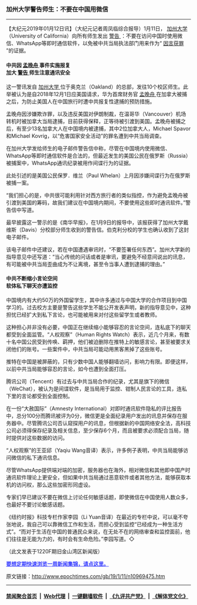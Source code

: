 ### 加州大学警告师生：不要在中国用微信
------------------------

<p>
 【大纪元2019年01月12日讯】（大纪元记者周凤临综合报导）1月11日，
 <a href="http://www.epochtimes.com/gb/tag/%E5%8A%A0%E5%B7%9E%E5%A4%A7%E5%AD%A6.html">
  加州大学
 </a>
 （University of California）向所有师生发出
 <a href="http://www.epochtimes.com/gb/tag/%E8%AD%A6%E5%91%8A.html">
  警告
 </a>
 ：不要在访问中国时使用微信、WhatsApp等即时通信软件，以免被中共当局执法部门用来作为“
 <a href="http://www.epochtimes.com/gb/tag/%E5%9B%A0%E8%A8%80%E8%8E%B7%E7%BD%AA.html">
  因言获罪
 </a>
 ”的证据。
</p>
<h4>
 中共因
 <a href="http://www.epochtimes.com/gb/tag/%E5%AD%9F%E6%99%9A%E8%88%9F.html">
  孟晚舟
 </a>
 事件实施报复
 <br/>
 加大
 <a href="http://www.epochtimes.com/gb/tag/%E8%AD%A6%E5%91%8A.html">
  警告
 </a>
 师生注意通讯安全
</h4>
<p>
 这一警讯发自
 <a href="http://www.epochtimes.com/gb/tag/%E5%8A%A0%E5%B7%9E%E5%A4%A7%E5%AD%A6.html">
  加州大学
 </a>
 位于奥克兰（Oakland）的总部，发往10个校区师生。此举被认为是自2018年12月1日应美国请求，华为首席财务官
 <a href="http://www.epochtimes.com/gb/tag/%E5%AD%9F%E6%99%9A%E8%88%9F.html">
  孟晚舟
 </a>
 在加拿大被捕之后，为防止美国人在中国旅行时遭中共报复性逮捕的预防措施。
</p>
<p>
 孟晚舟因涉嫌欺诈罪，以及违反美国对伊朗制裁，在温哥华（Vancouver）机场转机时被加拿大当局逮捕，目前获得保释，正等待被引渡到美国。孟晚舟被捕之后，有至少13名加拿大人在中国境内被逮捕，其中2位加拿大人，Michael Spavor和Michael Kovrig，以“危害国家安全活动”的罪名遭到中共当局调查。
</p>
<p>
 在加州大学发给师生的电子邮件警告信中称，尽管在中国境内使用微信、WhatsApp等即时通信软件是合法的，但最近发生的美国公民在俄罗斯（Russia）被捕案中，WhatsApp通讯纪录被用作间谍行为的证据。
</p>
<p>
 此处引述的是美国公民保罗．维兰（Paul Whelan）上月因涉嫌间谍行为在俄罗斯被捕一案。
</p>
<p>
 “我们担心的是，中共很可能利用针对西方旅行者的类似指控，作为避免孟晚舟被引渡到美国的筹码，故我们建议在中国境内期间，不要使用这些即时通讯软件。”警告信中写道。
</p>
<p>
 最早披露这一警示的是《南华早报》，在1月9日的报导中，该报获得了加州大学戴维斯（Davis）分校部分师生收到的警告信。伯克利分校的学生也确认收到了这封电子邮件。
</p>
<p>
 该电子邮件中还建议，若在中国遭遇审讯时，“不要签署任何东西”。加州大学新的指导意见中还写道：“当心传统的问话或者是审讯，要避免不经意间说出的讯息，有可能被中共当局歪曲成为不让离境，甚至令当事人遭到逮捕的理由。”
</p>
<h4>
 中共不断缩小言论空间
 <br/>
 软体私下聊天亦遭监控
</h4>
<p>
 中国境内有大约50万的外国留学生，其中许多通过与中国大学的合作项目到中国学习的。过去校方主要是警告这些学生不能公开发表声明，新的指导意见中，这种担忧已经扩大到私下言论，也可能被用来对付这些留学生或者教师。
</p>
<p>
 这种担心并非没有必要，中国正在继续缩小能够容忍的言论空间，连私底下的聊天都受到全面监管。“人权观察”（Human Rights Watch）表示，近几个月来，有数十名中国公民受到传唤、羁押，他们被迫删除在推特上的敏感言论，甚至被要求关闭他们的账号。一些案件中，中共当局可能动用黑客黑掉了这些账号。
</p>
<p>
 推特在中国是被屏蔽的，只有少数中国人能够翻墙访问，影响力有限。即便这样，以前中共当局能够容忍的言论，如今也遭到全面打压。
</p>
<p>
 腾讯公司（Tencent）有过去与中共当局合作的纪录，尤其是旗下的微信（WeChat），被认为是间谍软件，是当局用于监控、钳制人民言论的工具，连私下里的言论都受到全面控制。
</p>
<p>
 在一份“大赦国际”（Amnesty International）对即时通讯软件隐私的评比报告中，总分100分而腾讯被评为0分，微信更是全面纪录用户发出的讯息并保存在服务器中。尽管腾讯公司否认窥探用户的讯息，但根据新的中国网络安全法，高科技公司必须得保存纪录及相关信息，至少保存6个月，而且被要求必须配合当局，随时提供对这些数据的访问。
</p>
<p>
 “人权观察”的王亚邱（Yaqiu Wang音译）表示，许多例子表明，中共当局能够访问微信的私下通讯信息。
</p>
<p>
 尽管WhatsApp提供端对端的加密，服务器也在海外，相对微信和其他即中国产时通讯软件理论上更安全，但如果中共当局通过恶意软件或者其他方法，能够获取本机的访问权，那么这些加密形同虚设。
</p>
<p>
 专家们早已建议不要在微信上讨论任何敏感话题，即使微信在中国使用人数众多，也最好不要讨论敏感话题。
</p>
<p>
 《纽约时报》科技专栏作家李园（Li Yuan音译）在最近的专栏中说，可以毫不夸张地说，我自己可以靠微信工作和生活，而担心受到监控“已经成为一种生活方式”。“而对于生活在中国的普通民众来说，在无处不在的网络审查和监控面前，他们往往是无能为力的，有时会有生命危险。”李园写道。◇
</p>
<p>
 （此文发表于1220F期旧金山湾区新闻版）
</p>
<p>
 <b>
  <a href="http://zipsurvey.com/Survey.aspx?suid=79300&amp;key=4EF2EA2A" style="color: #3339ff;">
   要想定期快速浏览一周新闻集锦，请点这里。
  </a>
 </b>
</p>

原文链接：http://www.epochtimes.com/gb/19/1/11/n10969475.htm


------------------------
#### [禁闻聚合首页](https://github.com/gfw-breaker/banned-news/blob/master/README.md) &nbsp;|&nbsp; [Web代理](https://github.com/gfw-breaker/open-proxy/blob/master/README.md) &nbsp;|&nbsp; [一键翻墙软件](https://github.com/gfw-breaker/nogfw/blob/master/README.md) &nbsp;|&nbsp; [《九评共产党》](https://github.com/gfw-breaker/9ping.md/blob/master/README.md#九评之一评共产党是什么) &nbsp;|&nbsp; [《解体党文化》](https://github.com/gfw-breaker/jtdwh.md/blob/master/README.md#绪论)